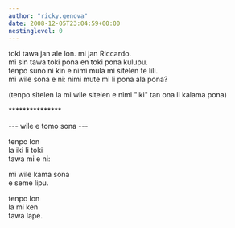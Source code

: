 ```yaml
---
author: "ricky.genova"
date: 2008-12-05T23:04:59+00:00
nestinglevel: 0
---
```

toki tawa jan ale lon. mi jan Riccardo.  
mi sin tawa toki pona en toki pona kulupu.  
tenpo suno ni kin e nimi mula mi sitelen te lili.  
mi wile sona e ni: nimi mute mi li pona ala pona?  
  
(tenpo sitelen la mi wile sitelen e nimi "iki" tan ona li kalama pona)  
  
  
\*\*\*\*\*\*\*\*\*\*\*\*\*\*\*  
  
\--- wile e tomo sona ---  
  
  
tenpo lon  
la iki li toki  
tawa mi e ni:  
  
mi wile kama sona  
e seme lipu.  
  
  
tenpo lon  
la mi ken  
tawa lape.